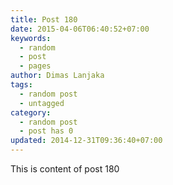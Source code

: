 ```yaml
---
title: Post 180
date: 2015-04-06T06:40:52+07:00
keywords:
  - random
  - post
  - pages
author: Dimas Lanjaka
tags:
  - random post
  - untagged
category:
  - random post
  - post has 0
updated: 2014-12-31T09:36:40+07:00
---
```

This is content of post 180